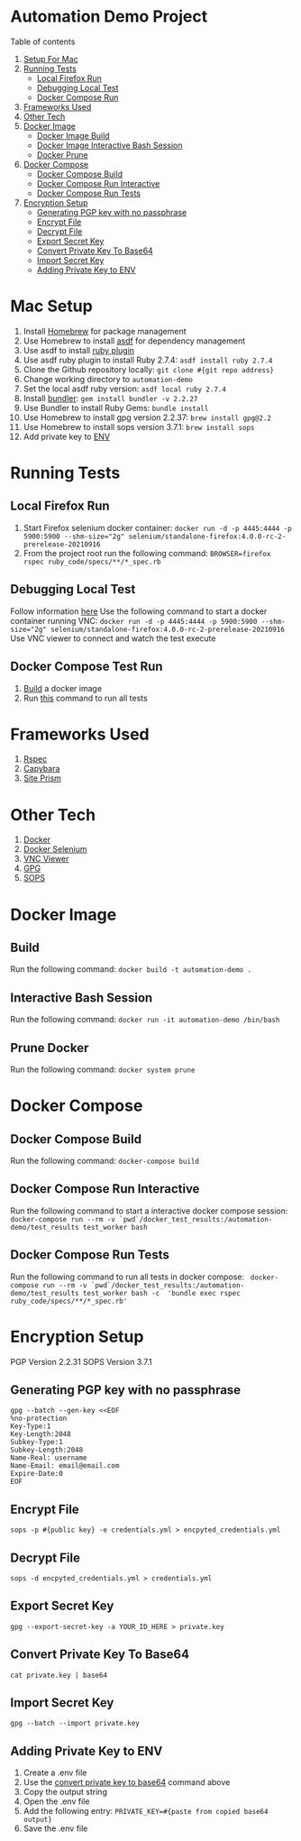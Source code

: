 # Automation Demo Project

Table of contents
1. [Setup For Mac](#mac-setup)
2. [Running Tests](#running-tests)
   - [Local Firefox Run](#local-firefox-run)
   - [Debugging Local Test](#debugging-local-test)
   - [Docker Compose Run](#docker-compose-test-run)
3. [Frameworks Used](#frameworks-used)
4. [Other Tech](#other-tech)
5. [Docker Image](#docker-image)
   - [Docker Image Build](#build)
   - [Docker Image Interactive Bash Session](#interactive-bash-session)
   - [Docker Prune](#prune-docker)
6. [Docker Compose](#docker-compose)
   - [Docker Compose Build](#docker-compose-build)
   - [Docker Compose Run Interactive](#docker-compose-run-interactive)
   - [Docker Compose Run Tests](#docker-compose-test-run)
7. [Encryption Setup](#encryption-setup)
   - [Generating PGP key with no passphrase](#generating-pgp-key-with-no-passphrase)
   - [Encrypt File](#encrypt-file)
   - [Decrypt File](#decrypt-file)
   - [Export Secret Key](#export-secret-key)
   - [Convert Private Key To Base64](#convert-private-key-to-base64)
   - [Import Secret Key](#import-secret-key)
   - [Adding Private Key to ENV](#adding-private-key-to-env)
    


# Mac Setup
1. Install [Homebrew](https://brew.sh/) for package management
2. Use Homebrew to install [asdf](https://asdf-vm.com/guide/getting-started.html#_1-install-dependencies) for dependency management
3. Use asdf to install [ruby plugin](https://github.com/asdf-vm/asdf-ruby)
4. Use asdf ruby plugin to install Ruby 2.7.4: `asdf install ruby 2.7.4`
5. Clone the Github repository locally: `git clone #{git repo address}`
6. Change working directory to `automation-demo`
7. Set the local asdf ruby version: `asdf local ruby 2.7.4`
8. Install [bundler](https://bundler.io/): `gem install bundler -v 2.2.27`
9. Use Bundler to install Ruby Gems: `bundle install`
10. Use Homebrew to install gpg version 2.2.37: `brew install gpg@2.2`
11. Use Homebrew to install sops version 3.7.1: `brew install sops`
12. Add private key to [ENV](#adding-private-key-to-env)

# Running Tests
## Local Firefox Run 
1. Start Firefox selenium docker container: `docker run -d -p 4445:4444 -p 5900:5900 --shm-size="2g" selenium/standalone-firefox:4.0.0-rc-2-prerelease-20210916`
2. From the project root run the following command: `BROWSER=firefox rspec ruby_code/specs/**/*_spec.rb`

## Debugging Local Test
Follow information [here](https://github.com/SeleniumHQ/docker-selenium#debugging)
Use the following command to start a docker container running VNC: 
`docker run -d -p 4445:4444 -p 5900:5900 --shm-size="2g" selenium/standalone-firefox:4.0.0-rc-2-prerelease-20210916`
Use VNC viewer to connect and watch the test execute

## Docker Compose Test Run
1. [Build](#docker-compose-build) a docker image
2. Run [this](#docker-compose-run-tests) command to run all tests

# Frameworks Used
1. [Rspec](https://rspec.info/documentation/)
2. [Capybara](https://github.com/teamcapybara/capybara)
3. [Site Prism](https://github.com/site-prism/site_prism)

# Other Tech
1. [Docker](https://www.docker.com/)
2. [Docker Selenium](https://github.com/SeleniumHQ/docker-selenium)
3. [VNC Viewer](https://www.realvnc.com/en/connect/download/viewer/)
4. [GPG](https://gnupg.org/)
5. [SOPS](https://github.com/mozilla/sops)

# Docker Image

## Build
Run the following command: `docker build -t automation-demo .`

## Interactive Bash Session
Run the following command: `docker run -it automation-demo /bin/bash`

## Prune Docker
Run the following command: `docker system prune`

# Docker Compose

## Docker Compose Build
Run the following command: `docker-compose build`

## Docker Compose Run Interactive
Run the following command to start a interactive docker compose session: ```docker-compose run --rm -v `pwd`/docker_test_results:/automation-demo/test_results test_worker bash```

## Docker Compose Run Tests
Run the following command to run all tests in docker compose: ``` docker-compose run --rm -v `pwd`/docker_test_results:/automation-demo/test_results test_worker bash -c  'bundle exec rspec ruby_code/specs/**/*_spec.rb'```

# Encryption Setup
PGP Version 2.2.31
SOPS Version 3.7.1

## Generating PGP key with no passphrase
```
gpg --batch --gen-key <<EOF
%no-protection
Key-Type:1
Key-Length:2048
Subkey-Type:1
Subkey-Length:2048
Name-Real: username
Name-Email: email@email.com
Expire-Date:0
EOF
```
## Encrypt File
`sops -p #{public key} -e credentials.yml > encpyted_credentials.yml`

## Decrypt File
`sops -d encpyted_credentials.yml > credentials.yml`

## Export Secret Key
`gpg --export-secret-key -a YOUR_ID_HERE > private.key`

## Convert Private Key To Base64
`cat private.key | base64`

## Import Secret Key
`gpg --batch --import private.key`

## Adding Private Key to ENV
1. Create a .env file
2. Use the [convert private key to base64](#convert-private-key-to-base64) command above
3. Copy the output string
4. Open the .env file
5. Add the following entry: `PRIVATE_KEY=#{paste from copied base64 output}`
6. Save the .env file
